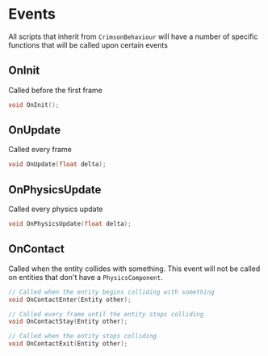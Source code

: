 # Events

All scripts that inherit from `CrimsonBehaviour` will have a number of specific functions that will be called upon certain events

## OnInit
Called before the first frame
```cpp
void OnInit();
```

## OnUpdate
Called every frame
```cpp
void OnUpdate(float delta);
```

## OnPhysicsUpdate
Called every physics update
```cpp
void OnPhysicsUpdate(float delta);
```

## OnContact
Called when the entity collides with something. This event will not be called on entities that don't have a `PhysicsComponent`.
```cpp
// Called when the entity begins colliding with something
void OnContactEnter(Entity other);

// Called every frame until the entity stops colliding
void OnContactStay(Entity other);

// Called when the entity stops colliding
void OnContactExit(Entity other);
```
